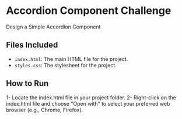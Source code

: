 # Accordion Component Challenge

Design a Simple Accordion Component 

## Files Included
- `index.html`: The main HTML file for the project.
- `styles.css`: The stylesheet for the project.

## How to Run
1- Locate the index.html file in your project folder.
2- Right-click on the index.html file and choose "Open with" to select your preferred web browser (e.g., Chrome, Firefox).

